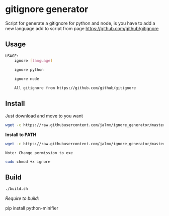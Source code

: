 # gitignore generator

Script for generate a gitignore for python and node, is you have to add a new language add to script from page https://github.com/github/gitignore

## Usage

```bash
USAGE:
    ignore [language]

    ignore python 
    
    ignore node

    All gitignore from https://github.com/github/gitignore
```

## Install 

Just download and move to you want

```bash
wget -c https://raw.githubusercontent.com/jalmx/ignore_generator/master/bin/ignore
```

**Install to PATH**

```bash
wget -c https://raw.githubusercontent.com/jalmx/ignore_generator/master/bin/ignore -O $HOME/.local/bin/ignore
```

`Note: Change permission to exe`

```bash
sudo chmod +x ignore
```


## Build

```bash
./build.sh
```

*Require to build:*

pip install python-minifier
